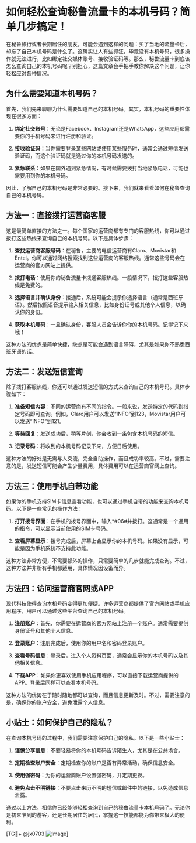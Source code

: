 # 如何轻松查询秘鲁流量卡的本机号码？简单几步搞定！

在秘鲁旅行或者长期居住的朋友，可能会遇到这样的问题：买了当地的流量卡后，却忘了自己本机号码是什么了。这确实让人有些抓狂，毕竟没有本机号码，很多操作就无法进行，比如绑定社交媒体账号、接收验证码等。那么，秘鲁流量卡到底该怎么查询自己的本机号码呢？别担心，这篇文章会手把手教你解决这个问题，让你轻松应对各种情况。

## 为什么需要知道本机号码？

首先，我们先来聊聊为什么需要知道自己的本机号码。其实，本机号码的重要性体现在很多方面：

1. **绑定社交账号**：无论是Facebook、Instagram还是WhatsApp，这些应用都需要你的手机号码来进行注册和验证。
   
2. **接收验证码**：当你需要登录某些网站或使用某些服务时，通常会通过短信发送验证码，而这个验证码就是通过你的本机号码发送的。

3. **紧急联系**：如果在国外遇到紧急情况，有时候需要拨打当地紧急电话，可能也需要用到你的本机号码。

因此，了解自己的本机号码是非常必要的。接下来，我们就来看看如何在秘鲁查询自己的本机号码。

## 方法一：直接拨打运营商客服

这是最简单直接的方法之一。每个国家的运营商都有专门的客服热线，你可以通过拨打这些热线来查询自己的本机号码。以下是具体步骤：

1. **查找运营商客服号码**：在秘鲁，主要的电信运营商有Claro、Movistar和Entel。你可以通过网络搜索找到这些运营商的客服热线。通常这些号码会在运营商的官方网站上提供。

2. **拨打电话**：使用你的秘鲁流量卡拨通客服热线。一般情况下，拨打这些客服热线是免费的。

3. **选择语言并确认身份**：接通后，系统可能会提示你选择语言（通常是西班牙语）。然后按照语音提示输入相关信息，比如身份证号或其他个人信息，以确认你的身份。

4. **获取本机号码**：一旦确认身份，客服人员会告诉你你的本机号码。记得记下来哦！

这种方法的优点是简单快捷，缺点是可能会遇到语言障碍，尤其是如果你不熟悉西班牙语的话。

## 方法二：发送短信查询

除了拨打客服热线，你还可以通过发送短信的方式来查询自己的本机号码。具体步骤如下：

1. **准备短信内容**：不同的运营商有不同的指令。一般来说，发送特定的代码到指定号码即可查询。例如，Claro用户可以发送“INFO”到123，Movistar用户可以发送“INFO”到121。

2. **等待回复**：发送成功后，稍等片刻，你会收到一条包含本机号码的短信。

3. **记录号码**：将收到的本机号码记录下来，方便日后使用。

这种方法的好处是无需与人交流，完全自助操作，而且成功率较高。不过，需要注意的是，发送短信可能会产生少量费用，具体费用可以在运营商官网上查询。

## 方法三：使用手机自带功能

如果你的手机支持SIM卡信息查看功能，也可以通过手机自带的功能来查询本机号码。以下是一些常见的操作方法：

1. **打开拨号界面**：在手机的拨号界面中，输入*#06#并拨打。这通常是一个通用的指令，可以显示当前使用的SIM卡号码。

2. **查看屏幕显示**：拨号完成后，屏幕上会显示你的本机号码。如果没有显示，可能是因为手机系统不支持此功能。

这种方法非常方便，不需要额外的操作，只需要简单的几步就能完成查询。不过，这种方法并非所有手机都适用，具体情况因设备而异。

## 方法四：访问运营商官网或APP

现代科技使得查询本机号码变得更加便捷。许多运营商都提供了官方网站或手机应用程序，用户可以通过这些平台查询自己的本机号码。

1. **注册账户**：首先，你需要在运营商的官方网站上注册一个账户。通常需要提供身份证号和其他个人信息。

2. **登录账户**：注册完成后，使用你的用户名和密码登录账户。

3. **查看号码信息**：登录后，进入个人资料页面，通常会显示你的本机号码以及其他相关信息。

4. **下载APP**：如果你更喜欢使用手机应用程序，可以直接下载运营商提供的APP。登录后同样可以查看本机号码。

这种方法的优势在于随时随地都可以查询，而且信息更新及时。不过，需要注意的是，确保你的账户安全，避免泄露个人信息。

## 小贴士：如何保护自己的隐私？

在查询本机号码的过程中，我们需要注意保护自己的隐私。以下是一些小贴士：

1. **谨慎分享信息**：不要轻易将你的本机号码告诉陌生人，尤其是在公共场合。

2. **定期检查账户安全**：定期检查你的账户是否有异常活动，确保信息安全。

3. **使用强密码**：为你的运营商账户设置强密码，并定期更换。

4. **避免点击不明链接**：不要点击来历不明的短信或邮件中的链接，以免造成信息泄露。

通过以上方法，相信你已经能够轻松查询到自己的秘鲁流量卡本机号码了。无论你是初来乍到的游客，还是长期居住的居民，掌握这一技能都能为你带来极大的便利。

[TG💪+ @jx0703 ![Image](https://github.com/user-attachments/assets/dbca1d08-cadb-493c-b0ec-ad6f7a83f270)]